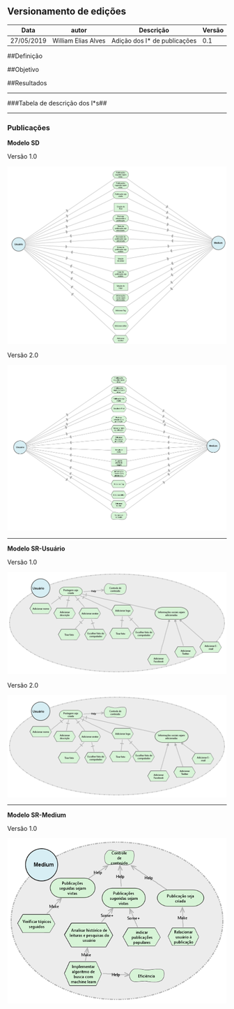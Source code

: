 ## Versionamento de edições
| Data           | autor                | Descrição                           |Versão|
|----------------|----------------------|-------------------------------------|------|
|   27/05/2019   | William Elias Alves  | Adição dos I* de publicações| 0.1  |


##Definição

##Objetivo

##Resultados

***
###Tabela de descrição dos I*s##
***

### Publicações

**Modelo SD**

Versão 1.0

![publicações](i*/publicacaov1.png)

Versão 2.0

![publicações](i*/publicacaov2.png)

***

**Modelo SR-Usuário**

Versão 1.0

![user](i*/user_williamv1.png)

Versão 2.0

![user](i*/user_william_v2.png)

***

**Modelo SR-Medium**

Versão 1.0

![medium](i*/medium_publicacao.png)
